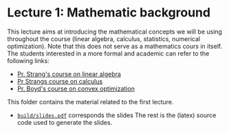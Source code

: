 # Lecture 1: Mathematic background

This lecture aims at introducing the mathematical concepts we will be using throughout the course (linear algebra, calculus, statistics, numerical optimization). 
Note that this does not serve as a mathematics cours in itself. 
The students interested in a more formal and academic can refer to the following links:
- [Pr. Strang's course on linear algebra](https://www.youtube.com/playlist?list=PLE7DDD91010BC51F8)
- [Pr Strangs course on calculus](https://www.youtube.com/playlist?list=PLBE9407EA64E2C318)
- [Pr. Boyd's course on convex optimization](https://www.youtube.com/playlist?list=PL3940DD956CDF0622)

This folder contains the material related to the first lecture.
- [`build/slides.pdf`](build/slides.pdf) corresponds the slides
The rest is the (latex) source code used to generate the slides.